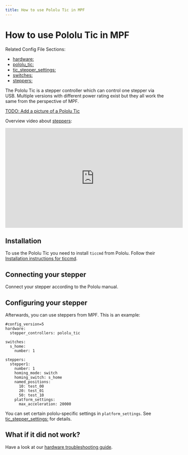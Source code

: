 ```yaml
---
title: How to use Pololu Tic in MPF
---
```


# How to use Pololu Tic in MPF


Related Config File Sections:

* [hardware:](../config/hardware.md)
* [pololu_tic:](../config/pololu_tic.md)
* [tic_stepper_settings:](../config/tic_stepper_settings.md)
* [switches:](../config/switches.md)
* [steppers:](../config/steppers.md)

The Pololu Tic is a stepper controller which can control one stepper via
USB. Multiple versions with different power rating exist but they all
work the same from the perspective of MPF.

[TODO: Add a picture of a Pololu Tic](../about/help.md)

Overview video about
[steppers](../mechs/steppers.md):

<div class="video-wrapper">
<iframe width="560" height="315" src="https://www.youtube.com/embed/YaRNBU0OHGc" title="YouTube video player" frameborder="0" allow="accelerometer; autoplay; clipboard-write; encrypted-media; gyroscope; picture-in-picture" allowfullscreen></iframe>
</div>

## Installation

To use the Pololu Tic you need to install `ticcmd` from Pololu. Follow
their [Installation instructions for
ticcmd](https://www.pololu.com/docs/0J71/3).

## Connecting your stepper

Connect your stepper according to the Pololu manual.

## Configuring your stepper

Afterwards, you can use steppers from MPF. This is an example:

``` mpf-config
#config_version=5
hardware:
  stepper_controllers: pololu_tic

switches:
  s_home:
    number: 1

steppers:
  stepper1:
    number: 1
    homing_mode: switch
    homing_switch: s_home
    named_positions:
      10: test_00
      20: test_01
      50: test_10
    platform_settings:
      max_acceleration: 20000
```

You can set certain pololu-specific settings in `platform_settings`. See
[tic_stepper_settings:](../config/tic_stepper_settings.md) for
details.

## What if it did not work?

Have a look at our
[hardware troubleshooting guide](troubleshooting_hardware.md).

